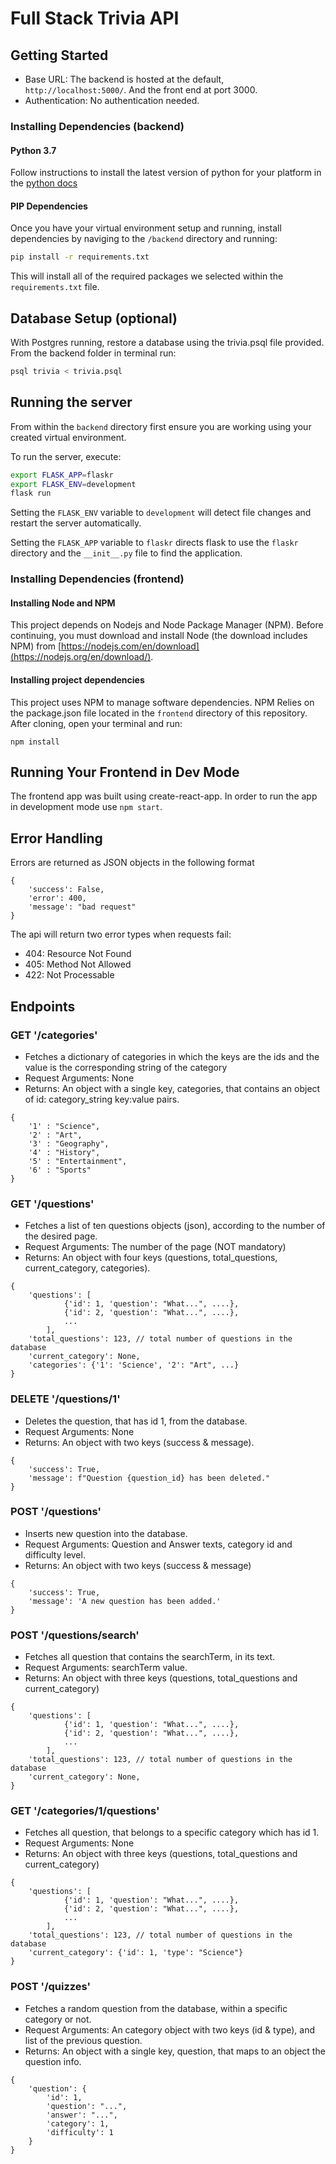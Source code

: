 # Full Stack Trivia API

## Getting Started

- Base URL: The backend is hosted at the default, ```http://localhost:5000/```. And the front end at port 3000.
- Authentication: No authentication needed.

### Installing Dependencies (backend)

#### Python 3.7

Follow instructions to install the latest version of python for your platform in the [python docs](https://docs.python.org/3/using/unix.html#getting-and-installing-the-latest-version-of-python)

#### PIP Dependencies

Once you have your virtual environment setup and running, install dependencies by naviging to the `/backend` directory and running:

```bash
pip install -r requirements.txt
```

This will install all of the required packages we selected within the `requirements.txt` file.

## Database Setup (optional)
With Postgres running, restore a database using the trivia.psql file provided. From the backend folder in terminal run:
```bash
psql trivia < trivia.psql
```

## Running the server

From within the `backend` directory first ensure you are working using your created virtual environment.

To run the server, execute:

```bash
export FLASK_APP=flaskr
export FLASK_ENV=development
flask run
```

Setting the `FLASK_ENV` variable to `development` will detect file changes and restart the server automatically.

Setting the `FLASK_APP` variable to `flaskr` directs flask to use the `flaskr` directory and the `__init__.py` file to find the application.

### Installing Dependencies (frontend)

#### Installing Node and NPM

This project depends on Nodejs and Node Package Manager (NPM). Before continuing, you must download and install Node (the download includes NPM) from [https://nodejs.com/en/download](https://nodejs.org/en/download/).

#### Installing project dependencies

This project uses NPM to manage software dependencies. NPM Relies on the package.json file located in the `frontend` directory of this repository. After cloning, open your terminal and run:

```
npm install
```

## Running Your Frontend in Dev Mode

The frontend app was built using create-react-app. In order to run the app in development mode use ```npm start```.

## Error Handling

Errors are returned as JSON objects in the following format

```
{
	'success': False,
	'error': 400,
	'message': "bad request"
}
```

The api will return two error types when requests fail:

- 404: Resource Not Found
- 405: Method Not Allowed
- 422: Not Processable

## Endpoints

### GET '/categories'

- Fetches a dictionary of categories in which the keys are the ids and the value is the corresponding string of the category
- Request Arguments: None
- Returns: An object with a single key, categories, that contains an object of id: category_string key:value pairs.
```
{
	'1' : "Science",
	'2' : "Art",
	'3' : "Geography",
	'4' : "History",
	'5' : "Entertainment",
	'6' : "Sports"
}
```

### GET '/questions'

- Fetches a list of ten questions objects (json), according to the number of the desired page.
- Request Arguments: The number of the page (NOT mandatory)
- Returns: An object with four keys (questions, total_questions, current_category, categories).
```
{
	'questions': [
			{'id': 1, 'question': "What...", ....},
			{'id': 2, 'question': "What...", ....},
			...
		],
	'total_questions': 123, // total number of questions in the database
	'current_category': None,
	'categories': {'1': 'Science', '2': "Art", ...}
}
```

### DELETE '/questions/1'

- Deletes the question, that has id 1, from the database.
- Request Arguments: None
- Returns: An object with two keys (success & message).
```
{
	'success': True,
	'message': f"Question {question_id} has been deleted."
}
```

### POST '/questions'

- Inserts new question into the database.
- Request Arguments: Question and Answer texts, category id and difficulty level.
- Returns: An object with two keys (success & message)
```
{
	'success': True,
	'message': 'A new question has been added.'
}
```

### POST '/questions/search'

- Fetches all question that contains the searchTerm, in its text.
- Request Arguments: searchTerm value.
- Returns: An object with three keys (questions, total_questions and current_category)
```
{
	'questions': [
			{'id': 1, 'question': "What...", ....},
			{'id': 2, 'question': "What...", ....},
			...
		],
	'total_questions': 123, // total number of questions in the database
	'current_category': None,
}
```

### GET '/categories/1/questions'

- Fetches all question, that belongs to a specific category which has id 1.
- Request Arguments: None
- Returns: An object with three keys (questions, total_questions and current_category)
```
{
	'questions': [
			{'id': 1, 'question': "What...", ....},
			{'id': 2, 'question': "What...", ....},
			...
		],
	'total_questions': 123, // total number of questions in the database
	'current_category': {'id': 1, 'type': "Science"}
}
```

### POST '/quizzes'

- Fetches a random question from the database, within a specific category or not.
- Request Arguments: An category object with two keys (id & type), 
					 and list of the previous question.
- Returns: An object with a single key, question, that maps to an object the question info.
```
{
	'question': {
		'id': 1, 
		'question': "...", 
		'answer': "...", 
		'category': 1, 
		'difficulty': 1
	}
}
```

